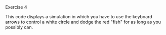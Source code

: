 Exercise 4

This code displays a simulation in which you have to use the keyboard arrows
to control a white circle and dodge the red "fish" for as long as you possibly can.
